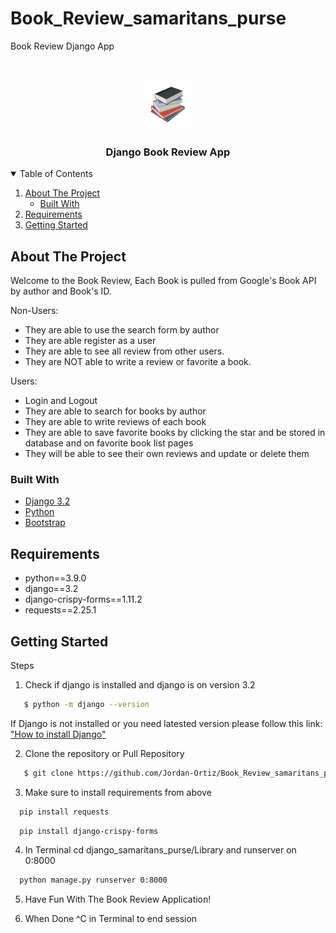 # Book_Review_samaritans_purse
Book Review Django App


<!-- PROJECT LOGO -->
<br />
<p align="center">
  <a href="https://github.com/othneildrew/Best-README-Template">
    <img src="./django_samaritans_purse/Library/books/static/books/book_logo.png" alt="Logo" width="80" height="80">
  </a>

  <h3 align="center">Django Book Review App</h3>




<!-- TABLE OF CONTENTS -->
<details open="open">
  <summary>Table of Contents</summary>
  <ol>
    <li>
      <a href="#about-the-project">About The Project</a>
      <ul>
        <li><a href="#built-with">Built With</a></li>
      </ul>
    </li>
    <li><a href="#requirements">Requirements</a></li>
    <li>
      <a href="#getting-started">Getting Started</a>
    </li>
  </ol>
</details>




<!-- ABOUT THE PROJECT -->
## About The Project

Welcome to the Book Review, Each Book is pulled from Google's Book API by author and Book's ID. 

Non-Users:  
* They are able to use the search form by author
* They are able register as a user
* They are able to see all review from other users. 
* They are NOT able to write a review or favorite a book. 

Users:  
* Login and Logout
* They are able to search for books by author
* They are able to write reviews of each book
* They are able to save favorite books by clicking the star and be stored in database and on favorite book list pages
* They will be able to see their own reviews and update or delete them


### Built With


* [Django 3.2](https://docs.djangoproject.com/en/3.2/)
* [Python](https://www.python.org/)
* [Bootstrap](https://getbootstrap.com)



## Requirements

* python==3.9.0
* django==3.2
* django-crispy-forms==1.11.2
* requests==2.25.1

## Getting Started


Steps
1. Check if django is installed and django is on version 3.2 
```sh
   $ python -m django --version
   ```
If Django is not installed or you need latested version please follow this link: ["How to install Django"](https://docs.djangoproject.com/en/3.2/topics/install/)


2. Clone the repository or Pull Repository 
```sh
   $ git clone https://github.com/Jordan-Ortiz/Book_Review_samaritans_purse
   ```
3. Make sure to install requirements from above
 ```sh
   pip install requests
   ```
 ```sh
   pip install django-crispy-forms
   ```
4. In Terminal cd django_samaritans_purse/Library and runserver on 0:8000 
 ```sh
   python manage.py runserver 0:8000
   ```
5. Have Fun With The Book Review Application!

6. When Done ^C in Terminal to end session



